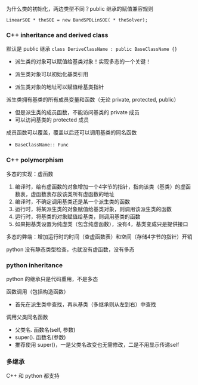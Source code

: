 为什么类的初始化，两边类型不同？public 继承的赋值兼容规则

`LinearSOE * theSOE = new BandSPDLinSOE( * theSolver);`

### C++ inheritance and derived class

默认是 public 继承 `class DeriveClassName : public BaseClassName {}`

* 派生类的对象可以赋值给基类对象！实现多态的一个关键！

* 派生类对象可以初始化基类引用

* 派生类对象的地址可以赋值给基类指针

派生类拥有基类的所有成员变量和函数（无论 private, protected, public）

* 但是派生类的成员函数，不能访问基类的 private 成员
* 可以访问基类的 protected 成员

成员函数可以覆盖，覆盖以后还可以调用基类的同名函数

* `BaseClassName:: Func`

### C++ polymorphism

多态的实现：虚函数

1. 编译时，给有虚函数的对象增加一个4字节的指针，指向该类（基类）的虚函数表，虚函数表存放该类所有虚函数的地址
2. 编译时，不确定调用基类还是某一个派生类的函数
3. 运行时，将某派生类的对象赋值给基类对象，则调用该派生类的函数
4. 运行时，将基类的对象赋值给基类，则调用基类的函数
5. 如果把基类设置为纯虚类（包含纯虚函数），没有4，基类变成只是提供接口

多态的弊端：增加运行时的时间（查虚函数表）和空间（存储4字节的指针）开销

python 没有静态类型检查，也就没有虚函数，没有多态

### python inheritance

python 的继承只是代码重用，不是多态

函数调用（包括构造函数）

* 首先在派生类中查找，再从基类（多继承则从左到右）中查找

调用父类同名函数

* 父类名. 函数名\(self, 参数\)
* super\(\). 函数名\(参数\)
* 推荐使用 super\(\)，一是父类名改变也无需修改，二是不用显示传递self

### 多继承

C++ 和 python 都支持

